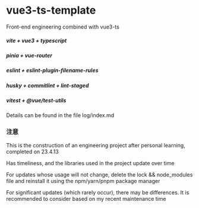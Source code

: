 # vue3-ts-template

Front-end engineering combined with vue3-ts

##### vite + vue3 + typescript

##### pinia + vue-router

##### eslint + eslint-plugin-filename-rules

##### husky + commitlint + lint-staged

##### vitest + @vue/test-utils

Details can be found in the file log/index.md

### 注意

This is the construction of an engineering project after personal learning, completed on 23.4.13

Has timeliness, and the libraries used in the project update over time

For updates whose usage will not change, delete the lock && node_modules file and reinstall it using the npm/yarn/pnpm package manager

For significant updates (which rarely occur), there may be differences. It is recommended to consider based on my recent maintenance time
